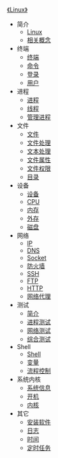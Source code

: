 [《Linux》](index.md)

- 简介
  - [Linux](简介/Linux.md)
  - [相关概念](简介/相关概念.md)
- 终端
  - [终端](终端/终端.md)
  - [命令](终端/命令.md)
  - [登录](终端/登录.md)
  - [用户](终端/用户.md)
- 进程
  - [进程](进程/进程.md)
  - [线程](进程/线程.md)
  - [管理进程](进程/管理进程.md)
- 文件
  - [文件](文件/文件.md)
  - [文件处理](文件/文件处理.md)
  - [文本处理](文件/文本处理.md)
  - [文件属性](文件/文件属性.md)
  - [文件权限](文件/文件权限.md)
  - [目录](文件/目录.md)
- 设备
  - [设备](设备/设备.md)
  - [CPU](设备/CPU.md)
  - [内存](设备/内存.md)
  - [外存](设备/外存.md)
  - [磁盘](设备/磁盘.md)
- 网络
  - [IP](网络/IP.md)
  - [DNS](网络/DNS.md)
  - [Socket](网络/Socket.md)
  - [防火墙](网络/防火墙.md)
  - [SSH](网络/SSH.md)
  - [FTP](网络/FTP.md)
  - [HTTP](网络/HTTP.md)
  - [网络代理](网络/网络代理.md)
- 测试
  - [简介](测试/简介.md)
  - [进程测试](测试/进程测试.md)
  - [网络测试](测试/网络测试.md)
  - [综合测试](测试/综合测试.md)
- Shell
  - [Shell](Shell/Shell.md)
  - [变量](Shell/变量.md)
  - [流程控制](Shell/流程控制.md)
- 系统内核
  - [系统信息](系统内核/系统信息.md)
  - [开机](系统内核/开机.md)
  - [内核](系统内核/内核.md)
- 其它
  - [安装软件](其它/安装软件.md)
  - [日志](其它/日志.md)
  - [时间](其它/时间.md)
  - [定时任务](其它/定时任务.md)
